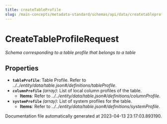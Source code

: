 ```yaml
---
title: createTableProfile
slug: /main-concepts/metadata-standard/schemas/api/data/createtableprofile
---
```


# CreateTableProfileRequest

*Schema corresponding to a table profile that belongs to a table*

## Properties

- **`tableProfile`**: Table Profile. Refer to *../../entity/data/table.json#/definitions/tableProfile*.
- **`columnProfile`** *(array)*: List of local column profiles of the table.
  - **Items**: Refer to *../../entity/data/table.json#/definitions/columnProfile*.
- **`systemProfile`** *(array)*: List of system profiles for the table.
  - **Items**: Refer to *../../entity/data/table.json#/definitions/systemProfile*.


Documentation file automatically generated at 2023-04-13 23:17:03.893190.
